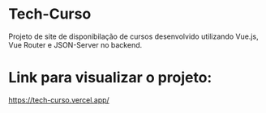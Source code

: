 # Tech-Curso
Projeto de site de disponibilação de cursos desenvolvido utilizando Vue.js, Vue Router e JSON-Server no backend.

# Link para visualizar o projeto:
https://tech-curso.vercel.app/
